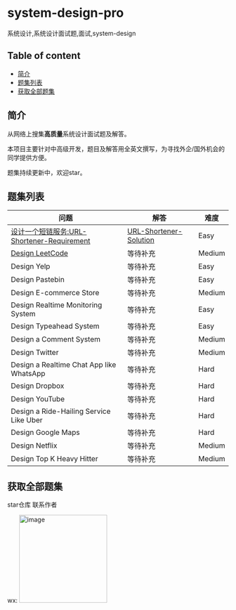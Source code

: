 # system-design-pro
系统设计,系统设计面试题,面试,system-design


## Table of content

- [简介](#简介)
- [题集列表](#题集列表)
- [获取全部题集](#获取全部题集)


## 简介
从网络上搜集**高质量**系统设计面试题及解答。

本项目主要针对中高级开发，题目及解答用全英文撰写，为寻找外企/国外机会的同学提供方便。

题集持续更新中，欢迎star。

## 题集列表

| 问题 | 解答 | 难度 |
| ---- | ---- | ---- |
| [设计一个短链服务:URL-Shortener-Requirement](https://github.com/submato/system-design-pro/blob/main/URL-Shortener/URL-Shortener-Requirement.md) | [URL-Shortener-Solution](https://github.com/submato/system-design-pro/blob/main/URL-Shortener/URL-Shortener-Solution.png) | Easy|
|[Design LeetCode](https://github.com/submato/system-design-pro/blob/main/Design-LeetCode/LeetCode-requirement.md) | 等待补充 | Medium |
|Design Yelp | 等待补充 | Easy |
|Design Pastebin | 等待补充 | Easy |
|Design E-commerce Store | 等待补充 | Medium |
|Design Realtime Monitoring System | 等待补充 | Easy |
|Design Typeahead System | 等待补充 | Easy |
|Design a Comment System | 等待补充 | Medium |
|Design Twitter | 等待补充 | Medium |
|Design a Realtime Chat App like WhatsApp | 等待补充 | Hard |
|Design Dropbox | 等待补充 | Hard |
|Design YouTube | 等待补充 | Hard |
|Design a Ride-Hailing Service Like Uber | 等待补充 | Hard |
|Design Google Maps | 等待补充 | Hard |
|Design Netflix | 等待补充 | Medium |
|Design Top K Heavy Hitter | 等待补充 | Medium |


## 获取全部题集

star仓库 联系作者

wx: <img width="200" alt="image" src="https://github.com/submato/xhscrawl/assets/55040284/d63ef610-527f-4d3c-af9b-9244b172faf5">
